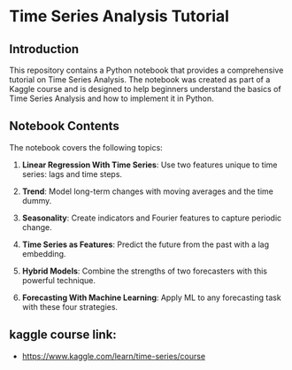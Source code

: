 # Time Series Analysis Tutorial

## Introduction

This repository contains a Python notebook that provides a comprehensive tutorial on Time Series Analysis. The notebook was created as part of a Kaggle course and is designed to help beginners understand the basics of Time Series Analysis and how to implement it in Python.

## Notebook Contents

The notebook covers the following topics:

1. **Linear Regression With Time Series**: Use two features unique to time series: lags and time steps.

2. **Trend**: Model long-term changes with moving averages and the time dummy.

3. **Seasonality**: Create indicators and Fourier features to capture periodic change.

4. **Time Series as Features**: Predict the future from the past with a lag embedding.

5. **Hybrid Models**: Combine the strengths of two forecasters with this powerful technique.

6. **Forecasting With Machine Learning**: Apply ML to any forecasting task with these four strategies.


## kaggle course link:
- https://www.kaggle.com/learn/time-series/course

